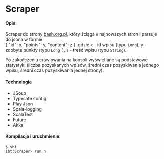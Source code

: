 # Scraper

#### Opis:
Scraper do strony [bash.org.pl](http://bash.org.pl), który ściąga `n` najnowszych stron i parsuje do jsona w formie:  
{
   "id": x,
   "points": y,
   "content": z
}, gdzie `x` - id wpisu (typu `Long`), `y` - zdobyte punkty (typu `Long `), `z` - treść wpisu (typu `String`).
  
  
Po zakończeniu crawlowania na konsoli wyświetlane są podstawowe statystyki (liczba pozyskanych wpisów, średni czas pozyskiwania jednego wpisu, średni czas pozyskiwania jednej strony).

#### Technologie
- JSoup
- Typesafe config
- Play Json
- Scala-logging
- ScalaTest
- Future
- Akka

#### Kompilacja i uruchmienie:
`$ sbt`  
`sbt:Scraper> run n`
